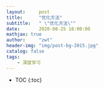 ```yaml
---
layout:     post
title:      "优化方法"
subtitle:   " \"优化方法\""
date:       2020-08-25 18:00:00
mathjax: true
author:     "zwt"
header-img: "img/post-bg-2015.jpg"
catalog: false
tags:
    - 深度学习
---
```

* TOC
{:toc}
